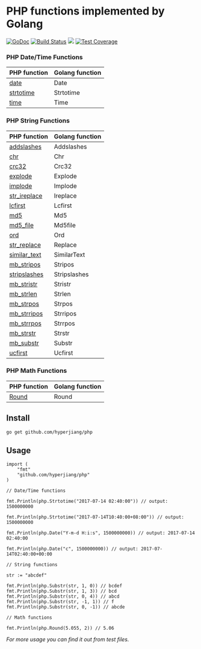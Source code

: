# PHP functions implemented by Golang

[![GoDoc](https://godoc.org/github.com/hyperjiang/php?status.svg)](https://godoc.org/github.com/hyperjiang/php)
[![Build Status](https://travis-ci.org/hyperjiang/php.svg?branch=master)](https://travis-ci.org/hyperjiang/php)
[![](https://goreportcard.com/badge/github.com/hyperjiang/php)](https://goreportcard.com/report/github.com/hyperjiang/php)
[![Test Coverage](https://api.codeclimate.com/v1/badges/343b73a52b1f29ed4a44/test_coverage)](https://codeclimate.com/github/hyperjiang/php/test_coverage)

### PHP Date/Time Functions

| PHP function                             | Golang function |
| ---------------------------------------- | --------------- |
| [date](http://php.net/manual/en/function.date.php) | Date            |
| [strtotime](http://php.net/manual/en/function.strtotime.php) | Strtotime       |
| [time](http://php.net/manual/en/function.time.php) | Time            |

### PHP String Functions

| PHP function                             | Golang function |
| ---------------------------------------- | --------------- |
| [addslashes](http://php.net/manual/en/function.addslashes.php) | Addslashes      |
| [chr](http://php.net/manual/en/function.chr.php) | Chr             |
| [crc32](http://php.net/manual/en/function.crc32.php) | Crc32           |
| [explode](http://php.net/manual/en/function.explode.php) | Explode         |
| [implode](http://php.net/manual/en/function.implode.php) | Implode         |
| [str_ireplace](http://php.net/manual/en/function.str-ireplace.php) | Ireplace        |
| [lcfirst](http://php.net/manual/en/function.lcfirst.php) | Lcfirst         |
| [md5](http://php.net/manual/en/function.md5.php) | Md5             |
| [md5_file](http://php.net/manual/en/function.md5-file.php) | Md5file         |
| [ord](http://php.net/manual/en/function.ord.php) | Ord             |
| [str_replace](http://php.net/manual/en/function.str-replace.php) | Replace         |
| [similar_text](http://php.net/manual/en/function.similar-text.php) | SimilarText     |
| [mb_stripos](http://php.net/manual/en/function.mb-stripos.php) | Stripos         |
| [stripslashes](http://php.net/manual/en/function.stripslashes.php) | Stripslashes    |
| [mb_stristr](http://php.net/manual/en/function.mb-stristr.php) | Stristr         |
| [mb_strlen](http://php.net/manual/en/function.mb-strlen.php) | Strlen          |
| [mb_strpos](http://php.net/manual/en/function.mb-strpos.php) | Strpos          |
| [mb_strripos](http://php.net/manual/en/function.mb-strripos.php) | Strripos        |
| [mb_strrpos](http://php.net/manual/en/function.mb-strrpos.php) | Strrpos         |
| [mb_strstr](http://php.net/manual/en/function.mb-strstr.php) | Strstr          |
| [mb_substr](http://php.net/manual/en/function.mb-substr.php) | Substr          |
| [ucfirst](http://php.net/manual/en/function.ucfirst.php) | Ucfirst         |

### PHP Math Functions

| PHP function                             | Golang function |
| ---------------------------------------- | --------------- |
| [Round](http://php.net/manual/en/function.round.php) | Round            |


## Install

```
go get github.com/hyperjiang/php
```

## Usage

```
import (
    "fmt"
    "github.com/hyperjiang/php"
)

// Date/Time functions

fmt.Println(php.Strtotime("2017-07-14 02:40:00")) // output: 1500000000

fmt.Println(php.Strtotime("2017-07-14T10:40:00+08:00")) // output: 1500000000

fmt.Println(php.Date("Y-m-d H:i:s", 1500000000)) // output: 2017-07-14 02:40:00

fmt.Println(php.Date("c", 1500000000)) // output: 2017-07-14T02:40:00+00:00

// String functions

str := "abcdef"

fmt.Println(php.Substr(str, 1, 0)) // bcdef
fmt.Println(php.Substr(str, 1, 3)) // bcd
fmt.Println(php.Substr(str, 0, 4)) // abcd
fmt.Println(php.Substr(str, -1, 1)) // f
fmt.Println(php.Substr(str, 0, -1)) // abcde

// Math functions

fmt.Println(php.Round(5.055, 2)) // 5.06

```

*For more usage you can find it out from test files.*

